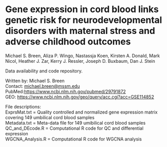 # Gene expression in cord blood links genetic risk for neurodevelopmental disorders with maternal stress and adverse childhood outcomes

Michael S. Breen, Aliza P. Wingo, Nastassja Koen, Kirsten A. Donald, Mark Nicol, Heather J. Zar, Kerry J. Ressler, Joseph D. Buxbaum, Dan J. Stein


Data availability and code repository.

Written by: Michael S. Breen <br />
Contact: michael.breen@mssm.edu <br />
PubMed:https://www.ncbi.nlm.nih.gov/pubmed/29791872 <br />
GEO: https://www.ncbi.nlm.nih.gov/geo/query/acc.cgi?acc=GSE114852 <br />


File descriptions: <br />
ExprsMat.txt = Quality controlled and normalized gene expression matrix covering 149 umbilical cord blood samples <br />
Metadata.txt = Meta-data file for 149 umibilical cord blood samples <br />
QC_and_DEcode.R = Computational R code for QC and differential expression <br />
WGCNA_Analysis.R = Computational R code for WGCNA analysis <br />
